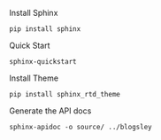 Install Sphinx

    pip install sphinx

Quick Start

    sphinx-quickstart

Install Theme

    pip install sphinx_rtd_theme

Generate the API docs

    sphinx-apidoc -o source/ ../blogsley